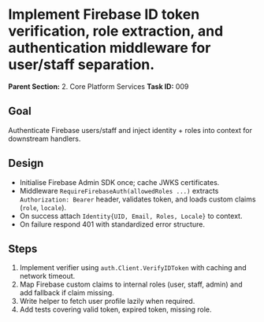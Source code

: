 # Implement Firebase ID token verification, role extraction, and authentication middleware for user/staff separation.

**Parent Section:** 2. Core Platform Services
**Task ID:** 009

## Goal
Authenticate Firebase users/staff and inject identity + roles into context for downstream handlers.

## Design
- Initialise Firebase Admin SDK once; cache JWKS certificates.
- Middleware `RequireFirebaseAuth(allowedRoles ...)` extracts `Authorization: Bearer` header, validates token, and loads custom claims (`role`, `locale`).
- On success attach `Identity{UID, Email, Roles, Locale}` to context.
- On failure respond 401 with standardized error structure.

## Steps
1. Implement verifier using `auth.Client.VerifyIDToken` with caching and network timeout.
2. Map Firebase custom claims to internal roles (user, staff, admin) and add fallback if claim missing.
3. Write helper to fetch user profile lazily when required.
4. Add tests covering valid token, expired token, missing role.
